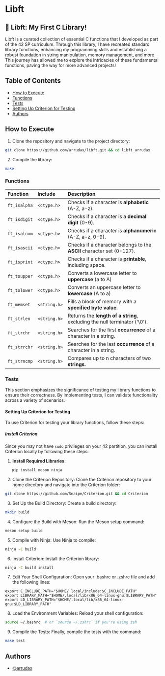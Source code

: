 # Libft

## 🚀 Libft: My First C Library!
Libft is a curated collection of essential C functions that I developed as part of the 42 SP curriculum. Through this library, I have recreated standard library functions, enhancing my programming skills and establishing a robust foundation in string manipulation, memory management, and more. This journey has allowed me to explore the intricacies of these fundamental functions, paving the way for more advanced projects!

## Table of Contents
- [How to Execute](#how-to-execute)
- [Functions](#functions)
- [Tests](#tests)
- [Setting Up Criterion for Testing](#setting-up-criterion-for-testing)
- [Authors](#authors)

## How to Execute
1. Clone the repository and navigate to the project directory:
```sh
git clone https://github.com/arrudax/libft.git && cd libft_arrudax
```
2. Compile the library:
```sh
make
```
### Functions

| Function | Include   | Description                |
| :-------- | :------- | :------------------------- |
| `ft_isalpha` | `<ctype.h>` | Checks if a character is **alphabetic** (A-Z, a-z).|
| `ft_isdigit` | `<ctype.h>` | Checks if a character is a **decimal digit** (0-9). |
| `ft_isalnum` | `<ctype.h>` | Checks if a character is **alphanumeric** (A-Z, a-z, 0-9).|
| `ft_isascii` | `<ctype.h>` | Checks if a character belongs to the **ASCII** character set (0-127).|
| `ft_isprint` | `<ctype.h>` | Checks if a character is **printable**, including space.|
| `ft_toupper` | `<ctype.h>` | Converts a lowercase letter to **uppercase** (a to A)|
| `ft_tolower` | `<ctype.h>` | Converts an uppercase letter to **lowercase** (A to a)|
| `ft_memset` | `<string.h>` | Fills a block of memory with a **specified byte value.**|
| `ft_strlen` | `<string.h>` | Returns the **length of a string**, excluding the null terminator ('\0').|
| `ft_strchr` | `<string.h>` | Searches for the first **occurrence** of a character in a string.|
| `ft_strrchr` | `<string.h>` | Searches for the last **occurrence** of a character in a string.|
| `ft_strncmp` | `<string.h>` | Compares up to n characters of two **strings.**|

### Tests

This section emphasizes the significance of testing my library functions to ensure their correctness. By implementing tests, I can validate functionality across a variety of scenarios.

#### Setting Up Criterion for Testing

To use Criterion for testing your library functions, follow these steps:

##### Install Criterion

Since you may not have `sudo` privileges on your 42 partition, you can install Criterion locally by following these steps:

1. **Install Required Libraries**:
```sh
   pip install meson ninja
```
2. Clone the Criterion Repository: Clone the Criterion repository to your home directory and navigate into the Criterion folder:
```sh
git clone https://github.com/Snaipe/Criterion.git && cd Criterion
```
3. Set Up the Build Directory: Create a build directory:
```sh
mkdir build
```
4. Configure the Build with Meson: Run the Meson setup command:
```sh
meson setup build
```
5. Compile with Ninja: Use Ninja to compile:
```sh
ninja -C build
```
6. Install Criterion: Install the Criterion library:
```sh
ninja -C build install
```
7. Edit Your Shell Configuration: Open your .bashrc or .zshrc file and add the following lines:
```.bashrc | .zshrc
export C_INCLUDE_PATH="$HOME/.local/include:$C_INCLUDE_PATH"
export LIBRARY_PATH="$HOME/.local/lib/x86_64-linux-gnu:$LIBRARY_PATH"
export LD_LIBRARY_PATH="$HOME/.local/lib/x86_64-linux-gnu:$LD_LIBRARY_PATH"
```
8. Load the Environment Variables: Reload your shell configuration:
```sh
source ~/.bashrc  # or `source ~/.zshrc` if you're using zsh
```
9. Compile the Tests: Finally, compile the tests with the command:
```sh
make test
```
## Authors

- [@arrudax](https://www.github.com/arrudax)

